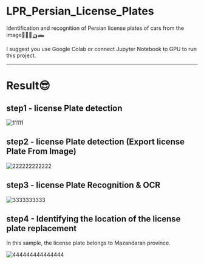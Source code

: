 # LPR_Persian_License_Plates
Identification and recognition of Persian license plates of cars from the image🚗🚓🚕🛺🛻

I suggest you use Google Colab or connect Jupyter Notebook to GPU to run this project.
____________________________________________________________________________________________________________________________
# Result😎
## step1 - license Plate detection
![11111](https://github.com/mahboobehjami-sh-a/LPR_Persian_Plates/assets/61862522/21ac87dd-7d22-435e-bc98-6ce246bfdfd9)

## step2 - license Plate detection (Export license Plate From Image)
![222222222222](https://github.com/mahboobehjami-sh-a/LPR_Persian_Plates/assets/61862522/f5e0c37a-cf80-4d9b-8133-bd081dc29e4f)

## step3 - license Plate Recognition & OCR
![3333333333](https://github.com/mahboobehjami-sh-a/LPR_Persian_Plates/assets/61862522/d6b0beed-a83b-4f3d-8425-a96ef6411684)

## step4 - Identifying the location of the license plate replacement
In this sample, the license plate belongs to Mazandaran province.

![444444444444444](https://github.com/mahboobehjami-sh-a/LPR_Persian_Plates/assets/61862522/ede797d1-1f75-4c19-91eb-5af7eda16bd8)
